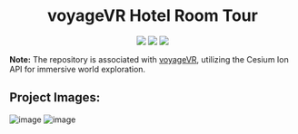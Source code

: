 <h1 align="center"> voyageVR Hotel Room Tour </h1>

<p align="center">

<img src ="https://img.shields.io/badge/c%23-4D94FF.svg?style=for-the-badge&logo=c-sharp&logoColor=white">
<img src ="https://img.shields.io/badge/unity-%23000000.svg?style=for-the-badge&logo=unity&logoColor=white">
<img src ="https://img.shields.io/badge/Meta-0467DF.svg?style=for-the-badge&logo=Meta&logoColor=white">

</p>

**Note:** The repository is associated with [voyageVR](https://github.com/lakshaybhushan/voyageVR), utilizing the Cesium Ion API for immersive world exploration.


## Project Images:

![image](/Images/voyageVR-HRT-1.png)
![image](/Images/voyageVR-HRT-2.png)
